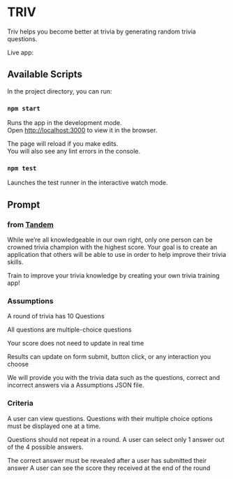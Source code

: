 # TRIV

Triv helps you become better at trivia by generating random trivia questions.

Live app:

## Available Scripts

In the project directory, you can run:

### `npm start`

Runs the app in the development mode.\
Open [http://localhost:3000](http://localhost:3000) to view it in the browser.

The page will reload if you make edits.\
You will also see any lint errors in the console.

### `npm test`

Launches the test runner in the interactive watch mode.

## Prompt

### from [Tandem](https://madeintandem.com/)

While weʼre all knowledgeable in our own right, only one person can be crowned trivia champion with
the highest score. Your goal is to create an application that others will be able to use in order to help
improve their trivia skills.

Train to improve your trivia knowledge by creating your own trivia training app!

### Assumptions

A round of trivia has 10 Questions

All questions are multiple-choice questions

Your score does not need to update in real time

Results can update on form submit, button click, or any interaction you choose

We will provide you with the trivia data such as the questions, correct and incorrect answers via a
Assumptions
JSON file.

### Criteria

A user can view questions.
Questions with their multiple choice options must be displayed one at a time.

Questions should not repeat in a round.
A user can select only 1 answer out of the 4 possible answers.

The correct answer must be revealed after a user has submitted their answer
A user can see the score they received at the end of the round

